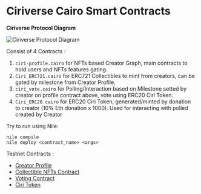 # Ciriverse Cairo Smart Contracts

**Ciriverse Protocol Diagram**

![ Ciriverse Protocol Diagram](https://i.ibb.co/TWycQZz/ciri-diagram-protocol.png)

Consist of 4 Contracts :

1. `ciri-profile.cairo` for NFTs based Creator Graph, main contracts to hold users and NFTs features gating.
2. `Ciri_ERC721.cairo` for ERC721 Collectibles to mint from creators, can be gated by milestone from Creator Profile.
3. `ciri_vote.cairo` for Polling/Interaction based on Milestone setted by creator on profile contract above, vote using ERC20 Ciri Token.
4. `Ciri_ERC20.cairo` for ERC20 Ciri Token, generated/minted by donation to creator (10% Eth donation x 1000). Used for interacting with polled created by Creator

Try to run using Nile:

```shell
nile compile
nile deploy <contract_name> <args>
```
Testnet Contracts :

- [Creator Profile](https://testnet.starkscan.co/contract/0x03ea63dc43f089f652bec64f2a13427bf95b84fd214b85c2e2cda1ff91259117)
- [Collectible NFTs Contract](https://testnet.starkscan.co/contract/0x03ea63dc43f089f652bec64f2a13427bf95b84fd214b85c2e2cda1ff91259117)
- [Voting Contract](https://testnet.starkscan.co/contract/0x03ea63dc43f089f652bec64f2a13427bf95b84fd214b85c2e2cda1ff91259117)
- [Ciri Token](https://testnet.starkscan.co/contract/0x03ea63dc43f089f652bec64f2a13427bf95b84fd214b85c2e2cda1ff91259117)

